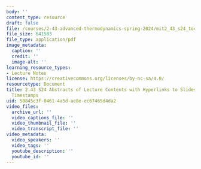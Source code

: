 ```yaml
---
body: ''
content_type: resource
draft: false
file: /courses/2-43-advanced-thermodynamics-spring-2024/mit2_43_s24_toc_slides.pdf
file_size: 641583
file_type: application/pdf
image_metadata:
  caption: ''
  credit: ''
  image-alt: ''
learning_resource_types:
- Lecture Notes
license: https://creativecommons.org/licenses/by-nc-sa/4.0/
resourcetype: Document
title: 2.43 S24 Abstracts of Lecture Contents with Hyperlinks to Slides and Video
  Timestamps
uid: 50845c3f-0461-4a5d-ae8e-ec67465d4da2
video_files:
  archive_url: ''
  video_captions_file: ''
  video_thumbnail_file: ''
  video_transcript_file: ''
video_metadata:
  video_speakers: ''
  video_tags: ''
  youtube_description: ''
  youtube_id: ''
---
```

